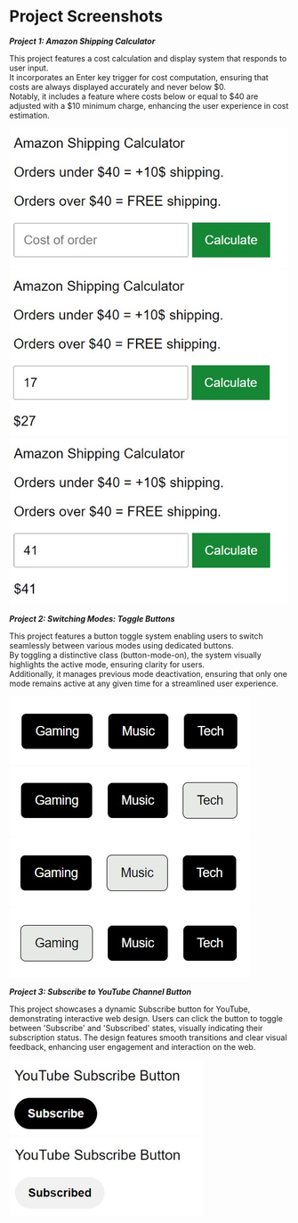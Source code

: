 # Project Screenshots

***Project 1: Amazon Shipping Calculator***

This project features a cost calculation and display system that responds to user input. <br>
It incorporates an Enter key trigger for cost computation, ensuring that costs are always displayed accurately and never below $0. <br>
Notably, it includes a feature where costs below or equal to $40 are adjusted with a $10 minimum charge, enhancing the user experience in cost estimation.

<img src="screenshots/amazon-ship-calc.jpg" alt="amazon-shipping-calculator" style="width: 500px;">
<img src="screenshots/amazon-ship-calc-pdel.jpg" alt="amazon-shipping-calculator" style="width: 500px;">
<img src="screenshots/amazon-ship-calc-fdel.jpg" alt="amazon-shipping-calculator" style="width: 500px;">

***Project 2: Switching Modes: Toggle Buttons***

This project features a button toggle system enabling users to switch seamlessly between various modes using dedicated buttons. <br>
By toggling a distinctive class (button-mode-on), the system visually highlights the active mode, ensuring clarity for users. <br>
Additionally, it manages previous mode deactivation, ensuring that only one mode remains active at any given time for a streamlined user experience.

![buttons](screenshots/buttons.jpg)
![buttons](screenshots/buttons-tech.jpg)
![buttons](screenshots/buttons-music.jpg)
![buttons](screenshots/buttons-gaming.jpg)

***Project 3: Subscribe to YouTube Channel Button***

This project showcases a dynamic Subscribe button for YouTube, demonstrating interactive web design. 
Users can click the button to toggle between 'Subscribe' and 'Subscribed' states, visually indicating their subscription status. 
The design features smooth transitions and clear visual feedback, enhancing user engagement and interaction on the web.

<img src="screenshots/youtube-subscribe.jpg" alt="youtube-button" style="width: 350px;">
<img src="screenshots/youtube-subscribed.jpg" alt="youtube-button" style="width: 350px;">

